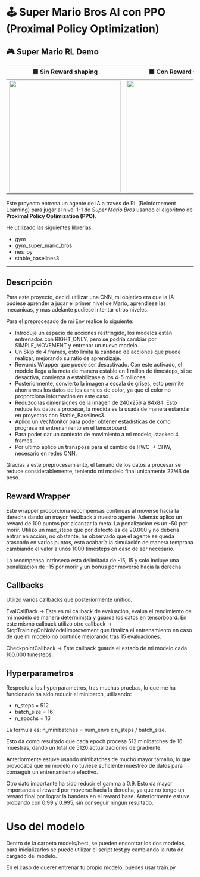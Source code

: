 # 🕹️ Super Mario Bros AI con PPO (Proximal Policy Optimization)


## 🎮 Super Mario RL Demo

| 🟥 Sin Reward shaping | 🟩 Con Reward shaping |
|---------------|----------------|
| <img src="videos/demo_no_reward.gif" width="300"/> | <img src="videos/demo_reward.gif" width="300"/> |

Este proyecto entrena un agente de IA a traves de RL (Reinforcement Learning) para jugar al nivel 1-1 de *Super Mario Bros* usando el algoritmo de **Proximal Policy Optimization (PPO)**.

He utilizado las siguientes librerias:
  - gym
  - gym_super_mario_bros
  - nes_py
  - stable_baselines3

---

## Descripción

Para este proyecto, decidi utilizar una CNN, mi objetivo era que la IA pudiese aprender a jugar el primer nivel de Mario, aprendiese las mecanicas, y mas adelante pudiese intentar otros niveles.

Para el preprocesado de mi Env realicé lo siguiente:
  - Introduje un espacio de acciones restringido, los modelos están entrenados con RIGHT_ONLY, pero se podría cambiar por SIMPLE_MOVEMENT y entrenar un nuevo modelo.
  - Un Skip de 4 frames, esto limita la cantidad de acciones que puede realizar, mejorando su ratio de aprendizaje.
  - Rewards Wrapper que puede ser desactivado. Con este activado, el modelo llega a la meta de manera estable en 1 millón de timesteps, si se desactiva, comienza a estabilizase a los 4-5 millones.
  - Posteriormente, convierto la imagen a escala de grises, esto permite ahorrarnos los datos de los canales de color, ya que el color no proporciona información en este caso.
  - Reduzco las dimensiones de la imagen de 240x256 a 84x84. Esto reduce los datos a procesar, la medida es la usada de manera estandar en proyectos con Stable_Baselines3.
  - Aplico un VecMonitor para poder obtener estadísticas de como progresa mi entrenamiento en el tensorboard.
  - Para poder dar un contexto de movimiento a mi modelo, stackeo 4 frames.
  - Por ultimo aplico un transpose para el cambio de HWC -> CHW, necesario en redes CNN.


Gracias a este preprocesamiento, el tamaño de los datos a procesar se reduce considerablemente, teniendo mi modelo final unicamente 22MB de peso.

## Reward Wrapper

Este wrapper proporciona recompensas continuas al moverse hacia la derecha dando un mayor feedback a nuestro agente. Además aplico un reward de 100 puntos por alcanzar la meta.
La penalizacion es un -50 por morir.
Utilizo un max_steps que por defecto es de 20.000 y no debería entrar en acción, no obstante, he observado que el agente se queda atascado en varios puntos, esto acabaría la simulación de manera temprana cambiando el valor a unos 1000 timesteps en caso de ser necesario.

La recompensa intrínseca esta delimitada de -15, 15 y solo incluye una penalización de -15 por morir y un bonus por moverse hacia la derecha.

## Callbacks

Utilizo varios callbacks que posteriormente unifico.

EvalCallBack -> Este es mi callback de evaluación, evalua el rendimiento de mi modelo de manera determinista y guarda los datos en tensorboard. En este mismo callback
utilizo otro callback -> StopTrainingOnNoModelImprovement que finaliza el entrenamiento en caso de que mi modelo no continúe mejorando tras 15 evaluaciones.

CheckpointCallback -> Este callback guarda el estado de mi modelo cada 100.000 timesteps.


## Hyperparametros

Respecto a los hyperparametros, tras muchas pruebas, lo que me ha funcionado ha sido reducir el minibatch, utilizando:
  - n_steps = 512
  - batch_size = 16
  - n_epochs = 16

La formula es: n_minibatches = num_envs x n_steps / batch_size.

Esto da como resultado que cada epoch procesa 512 minibatches de  16 muestras, dando un total de 5120 actualizaciones de gradiente.

Anteriormente estuve usando minibatches de mucho mayor tamaño, lo que provocaba que mi modelo no tuviese suficiente muestreo de datos para conseguir un entrenamiento efectivo.

Otro dato importante ha sido reducir el gamma a 0.9. Esto da mayor importancia al reward por moverse hacia la derecha, ya que no tengo un reward final por lograr la bandera en el reward base.
Anteriormente estuve probando con 0.99 y 0.995, sin conseguir ningún resultado.



# Uso del modelo
Dentro de la carpeta models/best, se pueden encontrar los dos modelos, para inicializarlos se puede utilizar el script test.py cambiando la ruta de cargado del modelo.

En el caso de querer entrenar tu propio modelo, puedes usar train.py
